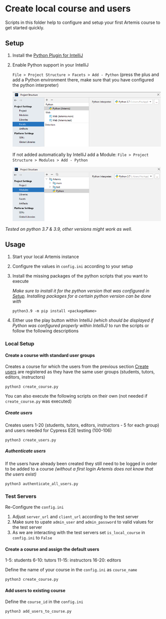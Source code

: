 # Create local course and users

Scripts in this folder help to configure and setup your first Artemis course to get started quickly.

## Setup

1. Install the [Python Plugin for IntelliJ](https://plugins.jetbrains.com/plugin/631-python)

2. Enable Python support in your IntelliJ

   `File > Project Structure > Facets > Add - Python` (press the plus and add a Python environment there,
   make sure that you have configured the python interpreter)

   ![IntelliJ Python Facet Configuration](./images/facets-config.png)

   If not added automatically by IntelliJ add a Module:
   `File > Project Structure > Modules > Add - Python`

   ![IntelliJ Module Configuration](./images/module-config.png)

_Tested on python 3.7 & 3.9, other versions might work as well._

## Usage

1. Start your local Artemis instance
2. Configure the values in `config.ini` according to your setup
3. Install the missing packages of the python scripts that you want to execute

   _Make sure to install it for the python version that was configured in [Setup](#setup). 
   Installing packages for a certain python version can be done with_
   ```shell
   python3.9 -m pip install <packageName>
   ```

4. Either use the play button within IntelliJ _(which should be displayed if Python was configured properly within
   IntelliJ)_ to run the scripts or follow the following descriptions

### Local Setup

#### Create a course with standard user groups

Creates a course for which the users from the previous section [Create users](#create-users) are registered as they have
the same user
groups (students, tutors, editors, instructors)

```shell
python3 create_course.py
```

You can also execute the following scripts on their own (not needed if `create_course.py` was executed)

##### Create users

Creates users 1-20 (students, tutors, editors, instructors - 5 for each group) and users needed for Cypress E2E
testing (100-106)

```shell
python3 create_users.py
```

##### Authenticate users

If the users have already been created they still need to be logged in order to be added to a
course _(without a first login Artemis does not know that the users exist)_

```shell
python3 authenticate_all_users.py
```

### Test Servers

Re-Configure the `config.ini`

1. Adjust `server_url` and `client_url` according to the test server
2. Make sure to upate `admin_user` and `admin_password` to valid values for the test server
3. As we are interacting with the test servers set `is_local_course` in `config.ini` to `False`

#### Create a course and assign the default users

1-5: students
6-10: tutors
11-15: instructors
16-20: editors

Define the name of your course in the `config.ini` as `course_name`

```shell
python3 create_course.py
```

#### Add users to existing course

Define the `course_id` in the `config.ini`

```shell
python3 add_users_to_course.py
```
